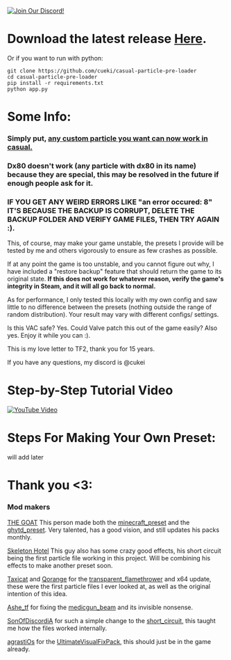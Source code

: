 [![Join Our Discord!](https://img.shields.io/badge/Discord-Join%20Us-7289DA.svg?style=for-the-badge&logo=discord&logoColor=white)](https://discord.com/invite/2SZbfXzKYQ)

# Download the latest release [Here](https://github.com/cueki/casual-particle-pre-loader/releases/).

Or if you want to run with python:

```
git clone https://github.com/cueki/casual-particle-pre-loader
cd casual-particle-pre-loader
pip install -r requirements.txt
python app.py
```
# Some Info:

### Simply put, <ins> any custom particle you want can now work in casual. </ins>

### Dx80 doesn't work (any particle with dx80 in its name) because they are special, this may be resolved in the future if enough people ask for it.

### IF YOU GET ANY WEIRD ERRORS LIKE "an error occured: 8" IT'S BECAUSE THE BACKUP IS CORRUPT, DELETE THE BACKUP FOLDER AND VERIFY GAME FILES, THEN TRY AGAIN :).

This, of course, may make your game unstable, the presets I provide will be tested by me and others vigorously to ensure as few crashes as possible.

If at any point the game is too unstable, and you cannot figure out why, I have included a "restore backup" feature that should return the game to its original state. **If this does not work for whatever reason, verify the game's integrity in Steam, and it will all go back to normal.**

As for performance, I only tested this locally with my own config and saw little to no difference between the presets (nothing outside the range of random distribution). Your result may vary with different configs/ settings.

Is this VAC safe? Yes. Could Valve patch this out of the game easily? Also yes. Enjoy it while you can :).

This is my love letter to TF2, thank you for 15 years.

If you have any questions, my discord is @cukei

# Step-by-Step Tutorial Video

[![YouTube Video](https://img.youtube.com/vi/3ETcjUPCqZI/0.jpg)](https://youtu.be/3ETcjUPCqZI)

# Steps For Making Your Own Preset:

will add later

# Thank you <3:
### Mod makers

[THE GOAT](https://gamebanana.com/members/2133251) This person made both the [minecraft_preset](https://gamebanana.com/mods/435309) and the [ghytd_preset](https://gamebanana.com/mods/451166). Very talented, has a good vision, and still updates his packs monthly. 

[Skeleton Hotel](https://gamebanana.com/members/1414545) This guy also has some crazy good effects, his short circuit being the first particle file working in this project. Will be combining his effects to make another preset soon.

[Taxicat](https://gamebanana.com/members/1333549) and [Qorange](https://gamebanana.com/members/2060075) for the [transparent_flamethrower](https://gamebanana.com/mods/348622) and x64 update, these were the first particle files I ever looked at, as well as the original intention of this idea.

[Ashe_tf](https://gamebanana.com/members/1932153) for fixing the [medicgun_beam](https://gamebanana.com/mods/437447) and its invisible nonsense.

[SonOfDiscordiA](https://gamebanana.com/members/2670597) for such a simple change to the [short_circuit](https://gamebanana.com/mods/446897), this taught me how the files worked internally. 

[agrastiOs](https://github.com/agrastiOs) for the [UltimateVisualFixPack](https://github.com/agrastiOs/Ultimate-TF2-Visual-Fix-Pack), this should just be in the game already.
